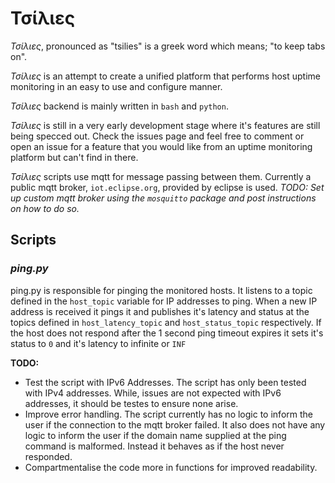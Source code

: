# Τσίλιες

_Τσίλιες_, pronounced as "tsilies" is a greek word which means; "to keep tabs on".

_Τσίλιες_ is an attempt to create a unified platform that performs host uptime monitoring in an easy to use and configure manner.

_Τσίλιες_ backend is mainly written in `bash` and `python`.

_Τσίλιες_ is still in a very early development stage where it's features are still being specced out. Check the issues page and feel free to comment or open an issue for a feature that you would like from an uptime monitoring platform but can't find in there.

_Τσίλιες_ scripts use mqtt for message passing between them. Currently a public mqtt broker, `iot.eclipse.org`, provided by eclipse is used. _TODO: Set up custom mqtt broker using the `mosquitto` package and post instructions on how to do so._

## Scripts

### _ping.py_

ping.py is responsible for pinging the monitored hosts. It listens to a topic defined in the
`host_topic` variable for IP addresses to ping. When a new IP address is received it pings it and publishes it's latency and status at the topics defined in `host_latency_topic` and `host_status_topic` respectively. If the host does not respond after the 1 second ping timeout expires it sets it's status to `0` and it's latency to infinite or `INF`

__TODO:__

- Test the script with IPv6 Addresses. The script has only been tested with IPv4 addresses. While, issues are not expected with IPv6 addresses, it should be testes to ensure none arise.
- Improve error handling. The script currently has no logic to inform the user if the connection to the mqtt broker failed. It also does not have any logic to inform the user if the domain name supplied at the ping command is malformed. Instead it behaves as if the host never responded.
- Compartmentalise the code more in functions for improved readability.

